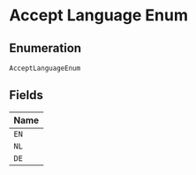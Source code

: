 
# Accept Language Enum

## Enumeration

`AcceptLanguageEnum`

## Fields

| Name |
|  --- |
| `EN` |
| `NL` |
| `DE` |

